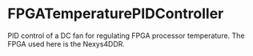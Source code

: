 # FPGATemperaturePIDController
PID control of a DC fan for regulating FPGA processor temperature. The FPGA used here is the Nexys4DDR.

